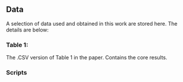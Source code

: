 ## Data

A selection of data used and obtained in this work are stored here. The details are below:

### Table 1:
The .CSV version of Table 1 in the paper. Contains the core results.

### Scripts
